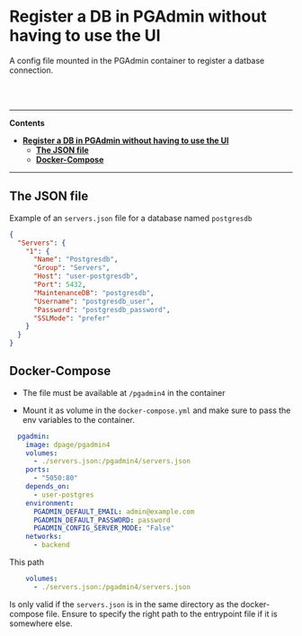 
# **Register a DB in PGAdmin without having to use the UI**

A config file mounted in the PGAdmin container to register a datbase connection.


<br><br>


---
**Contents**
- [**Register a DB in PGAdmin without having to use the UI**](#register-a-db-in-pgadmin-without-having-to-use-the-ui)
  - [**The JSON file**](#the-json-file)
  - [**Docker-Compose**](#docker-compose)


---

## **The JSON file**

Example of an `servers.json` file for a database named `postgresdb`

```json
{
  "Servers": {
    "1": {
      "Name": "Postgresdb",
      "Group": "Servers",
      "Host": "user-postgresdb",
      "Port": 5432,
      "MaintenanceDB": "postgresdb",
      "Username": "postgresdb_user",
      "Password": "postgresdb_password",
      "SSLMode": "prefer"
    }
  }
}
```



## **Docker-Compose**

- The file must be available at `/pgadmin4` in the container

- Mount it as volume in the `docker-compose.yml` and make sure to pass the env variables to the container.



```yaml
  pgadmin:
    image: dpage/pgadmin4
    volumes:
      - ./servers.json:/pgadmin4/servers.json
    ports:
      - "5050:80"
    depends_on:
      - user-postgres
    environment:
      PGADMIN_DEFAULT_EMAIL: admin@example.com
      PGADMIN_DEFAULT_PASSWORD: password
      PGADMIN_CONFIG_SERVER_MODE: "False"
    networks:
      - backend

```

This path
```yaml
    volumes:
      - ./servers.json:/pgadmin4/servers.json
```

Is only valid if the `servers.json` is in the same directory as the docker-compose file.
Ensure to specify the right path to the entrypoint file if it is somewhere else.  

